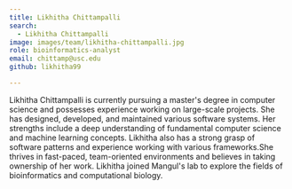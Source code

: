 ```yaml
---
title: Likhitha Chittampalli
search:
  - Likhitha Chittampalli
image: images/team/likhitha-chittampalli.jpg
role: bioinformatics-analyst
email: chittamp@usc.edu
github: likhitha99

---
```


Likhitha Chittampalli is currently pursuing a master's degree in computer science and possesses experience working on large-scale projects. She has designed, developed, and maintained various software systems. Her strengths include a deep understanding of fundamental computer science and machine learning concepts. Likhitha also has a strong grasp of software patterns and experience working with various frameworks.She thrives in fast-paced, team-oriented environments and believes in taking ownership of her work. Likhitha joined Mangul's lab to explore the fields of bioinformatics and computational biology.
